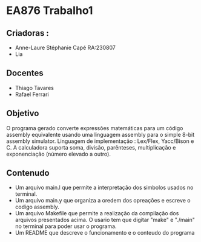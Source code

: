 # EA876 Trabalho1
## Criadoras :
* Anne-Laure Stéphanie Capé RA:230807
* Lia
## Docentes
* Thiago Tavares
* Rafael Ferrari
## Objetivo
O programa gerado converte expressões matemáticas para um
código assembly equivalente usando uma linguagem assembly para o simple 8-bit
assembly simulator.
Linguagem de implementação : Lex/Flex, Yacc/Bison e C.
A calculadora suporta soma, divisão, parênteses, multiplicação e
exponenciação (número elevado a outro).
## Contenudo
* Um arquivo main.l que permite a interpretação dos simbolos usados no terminal.
* Um arquivo main.y que organiza a oredem dos opreações e escreve o codigo assembly.
* Um arquivo Makefile que permite a realização da compilação dos arquivos presentados acima. 
O usario tem que digitar "make" e "./main" no terminal para poder usar o programa.
* Um README que descreve o funcionamento e o conteudo do programa

